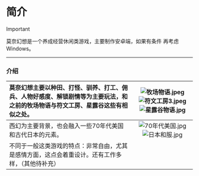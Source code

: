# 简介

> [!IMPORTANT]
> 莫奈幻想是一个养成经营休闲类游戏，主要制作安卓端，如果有条件 再考虑Windows。

---

### 介绍

| 莫奈幻想主要以种田、打怪、驯养、打工、佣兵、人物好感度、解锁剧情等为主要玩法，和之前的牧场物语与符文工房、星露谷这些有相似之处。 | ![牧场物语.jpeg](https://img.picui.cn/free/2025/04/12/67f9e30caa793.jpeg)![符文工房3.jpeg](https://img.picui.cn/free/2025/04/12/67f9e30f3b357.jpeg)![星露谷物语.jpg](https://img.picui.cn/free/2025/04/12/67f9e30f2e1bc.jpg) |
| :--------------------------------------------------------------- | :-------------------------------------------------------------------------------------------------------------------------------------------------------------------------------------------------------------: |
| 西幻为主要背景，也会融入一些70年代美国和古代日本的元素。                                    |                                    ![70年代美国.jpg](https://img.picui.cn/free/2025/04/12/67f9e314aa9f4.jpg)![日本和服.jpg](https://img.picui.cn/free/2025/04/12/67f9e314deac5.jpg)                                     |
| 不同于一般这类游戏的特点：非常自由，尤其是感情方面，这点会着重设计。还有工作多样，（其他待补充）                 |                                                                                                                                                                                                                 |
